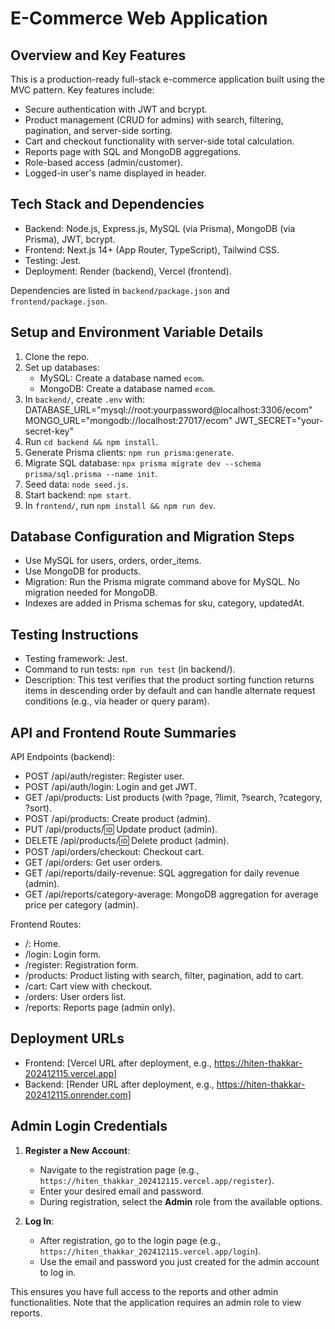 # E-Commerce Web Application

## Overview and Key Features
This is a production-ready full-stack e-commerce application built using the MVC pattern. Key features include:
- Secure authentication with JWT and bcrypt.
- Product management (CRUD for admins) with search, filtering, pagination, and server-side sorting.
- Cart and checkout functionality with server-side total calculation.
- Reports page with SQL and MongoDB aggregations.
- Role-based access (admin/customer).
- Logged-in user's name displayed in header.

## Tech Stack and Dependencies
- Backend: Node.js, Express.js, MySQL (via Prisma), MongoDB (via Prisma), JWT, bcrypt.
- Frontend: Next.js 14+ (App Router, TypeScript), Tailwind CSS.
- Testing: Jest.
- Deployment: Render (backend), Vercel (frontend).

Dependencies are listed in `backend/package.json` and `frontend/package.json`.

## Setup and Environment Variable Details
1. Clone the repo.
2. Set up databases:
   - MySQL: Create a database named `ecom`.
   - MongoDB: Create a database named `ecom`.
3. In `backend/`, create `.env` with:
    DATABASE_URL="mysql://root:yourpassword@localhost:3306/ecom"
    MONGO_URL="mongodb://localhost:27017/ecom"
    JWT_SECRET="your-secret-key"
4. Run `cd backend && npm install`.
5. Generate Prisma clients: `npm run prisma:generate`.
6. Migrate SQL database: `npx prisma migrate dev --schema prisma/sql.prisma --name init`.
7. Seed data: `node seed.js`.
8. Start backend: `npm start`.
9. In `frontend/`, run `npm install && npm run dev`.

## Database Configuration and Migration Steps
- Use MySQL for users, orders, order_items.
- Use MongoDB for products.
- Migration: Run the Prisma migrate command above for MySQL. No migration needed for MongoDB.
- Indexes are added in Prisma schemas for sku, category, updatedAt.

## Testing Instructions
- Testing framework: Jest.
- Command to run tests: `npm run test` (in backend/).
- Description: This test verifies that the product sorting function returns items in descending order by default and can handle alternate request conditions (e.g., via header or query param).

## API and Frontend Route Summaries
API Endpoints (backend):
- POST /api/auth/register: Register user.
- POST /api/auth/login: Login and get JWT.
- GET /api/products: List products (with ?page, ?limit, ?search, ?category, ?sort).
- POST /api/products: Create product (admin).
- PUT /api/products/:id: Update product (admin).
- DELETE /api/products/:id: Delete product (admin).
- POST /api/orders/checkout: Checkout cart.
- GET /api/orders: Get user orders.
- GET /api/reports/daily-revenue: SQL aggregation for daily revenue (admin).
- GET /api/reports/category-average: MongoDB aggregation for average price per category (admin).

Frontend Routes:
- /: Home.
- /login: Login form.
- /register: Registration form.
- /products: Product listing with search, filter, pagination, add to cart.
- /cart: Cart view with checkout.
- /orders: User orders list.
- /reports: Reports page (admin only).

## Deployment URLs
- Frontend: [Vercel URL after deployment, e.g., https://hiten-thakkar-202412115.vercel.app]
- Backend: [Render URL after deployment, e.g., https://hiten-thakkar-202412115.onrender.com]

## Admin Login Credentials
1. **Register a New Account**:
   - Navigate to the registration page (e.g., `https://hiten_thakkar_202412115.vercel.app/register`).
   - Enter your desired email and password.
   - During registration, select the **Admin** role from the available options.

2. **Log In**:
   - After registration, go to the login page (e.g., `https://hiten_thakkar_202412115.vercel.app/login`).
   - Use the email and password you just created for the admin account to log in.

This ensures you have full access to the reports and other admin functionalities. Note that the application requires an admin role to view reports.